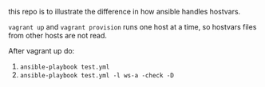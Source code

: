 this repo is to illustrate the difference in how ansible handles hostvars.

`vagrant up` and `vagrant provision` runs one host at a time, so hostvars files from other hosts are not read.

After vagrant up do:

1. `ansible-playbook test.yml`
2. `ansible-playbook test.yml -l ws-a -check -D`
